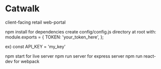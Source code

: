 # Catwalk
client-facing retail web-portal

npm install for dependencies
create config/config.js directory at root with:
module.exports = {
  TOKEN: 'your_token_here',
};

ex)
const API_KEY = 'my_key'

npm start for live server
npm run server for express server
npm run react-dev for webpack
